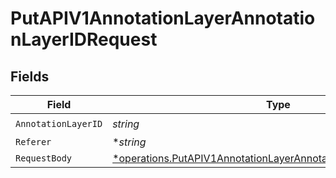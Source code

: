 # PutAPIV1AnnotationLayerAnnotationLayerIDRequest


## Fields

| Field                                                                                                                                             | Type                                                                                                                                              | Required                                                                                                                                          | Description                                                                                                                                       |
| ------------------------------------------------------------------------------------------------------------------------------------------------- | ------------------------------------------------------------------------------------------------------------------------------------------------- | ------------------------------------------------------------------------------------------------------------------------------------------------- | ------------------------------------------------------------------------------------------------------------------------------------------------- |
| `AnnotationLayerID`                                                                                                                               | *string*                                                                                                                                          | :heavy_check_mark:                                                                                                                                | N/A                                                                                                                                               |
| `Referer`                                                                                                                                         | **string*                                                                                                                                         | :heavy_minus_sign:                                                                                                                                | N/A                                                                                                                                               |
| `RequestBody`                                                                                                                                     | [*operations.PutAPIV1AnnotationLayerAnnotationLayerIDRequestBody](../../models/operations/putapiv1annotationlayerannotationlayeridrequestbody.md) | :heavy_minus_sign:                                                                                                                                | N/A                                                                                                                                               |